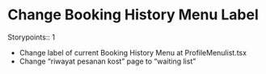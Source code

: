 # Change Booking History Menu Label

Storypoints:: 1

- Change label of current Booking History Menu at ProfileMenulist.tsx
- Change “riwayat pesanan kost” page to “waiting list”